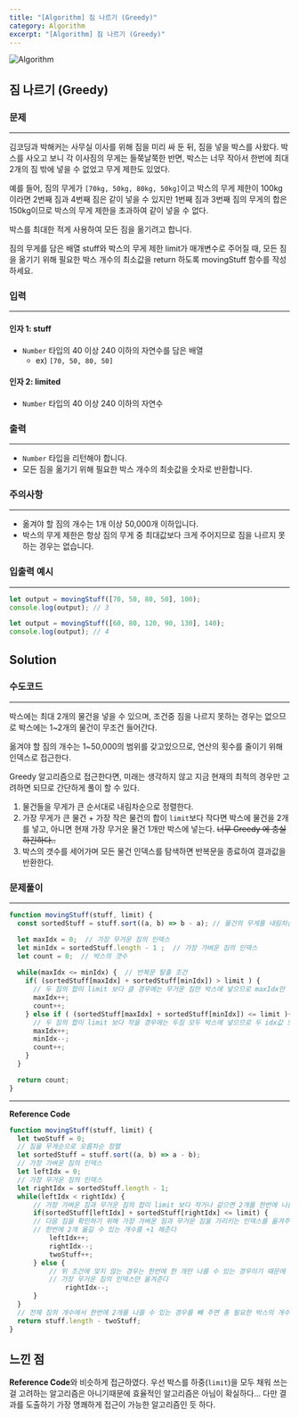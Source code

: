 ```yaml
---
title: "[Algorithm] 짐 나르기 (Greedy)"
category: Algorithm
excerpt: "[Algorithm] 짐 나르기 (Greedy)"
---
```


![Algorithm](https://user-images.githubusercontent.com/83164003/131701318-f0ff36c4-1fcc-4f21-b978-18a9d8ec3386.jpg)
## 짐 나르기 (Greedy)
### 문제
---
김코딩과 박해커는 사무실 이사를 위해 짐을 미리 싸 둔 뒤, 짐을 넣을 박스를 사왔다. 박스를 사오고 보니 각 이사짐의 무게는 들쭉날쭉한 반면, 박스는 너무 작아서 한번에 최대 2개의 짐 밖에 넣을 수 없었고 무게 제한도 있었다.

예를 들어, 짐의 무게가 `[70kg, 50kg, 80kg, 50kg]`이고 박스의 무게 제한이 100kg이라면 2번째 짐과 4번째 짐은 같이 넣을 수 있지만 1번째 짐과 3번째 짐의 무게의 합은 150kg이므로 박스의 무게 제한을 초과하여 같이 넣을 수 없다.

박스를 최대한 적게 사용하여 모든 짐을 옮기려고 합니다.

짐의 무게를 담은 배열 stuff와 박스의 무게 제한 limit가 매개변수로 주어질 때, 모든 짐을 옮기기 위해 필요한 박스 개수의 최소값을 return 하도록 movingStuff 함수를 작성하세요.

### 입력
---
#### 인자 1: stuff
- `Number` 타입의 40 이상 240 이하의 자연수를 담은 배열
  - ex) `[70, 50, 80, 50]`

#### 인자 2: limited
- `Number` 타입의 40 이상 240 이하의 자연수



### 출력
---
- `Number` 타입을 리턴해야 합니다.
- 모든 짐을 옮기기 위해 필요한 박스 개수의 최솟값을 숫자로 반환합니다.


### 주의사항
---
- 옮겨야 할 짐의 개수는 1개 이상 50,000개 이하입니다.
- 박스의 무게 제한은 항상 짐의 무게 중 최대값보다 크게 주어지므로 짐을 나르지 못하는 경우는 없습니다.


### 입출력 예시
---
```javascript
let output = movingStuff([70, 50, 80, 50], 100);
console.log(output); // 3

let output = movingStuff([60, 80, 120, 90, 130], 140);
console.log(output); // 4
```

## Solution
### 수도코드
---

박스에는 최대 2개의 물건을 넣을 수 있으며, 조건중 짐을 나르지 못하는 경우는 없으므로 박스에는 1~2개의 물건이 무조건 들어간다. 

옮겨야 할 짐의 개수는 1~50,000의 범위를 갖고있으므로, 연산의 횟수를 줄이기 위해 인덱스로 접근한다.

Greedy 알고리즘으로 접근한다면, 미래는 생각하지 않고 지금 현재의 최적의 경우만 고려하면 되므로 간단하게 풀이 할 수 있다.

1. 물건들을 무게가 큰 순서대로 내림차순으로 정렬한다.
2. 가장 무게가 큰 물건 + 가장 작은 물건의 합이 `limit`보다 작다면 박스에 물건을 2개를 넣고, 아니면 현재 가장 무거운 물건 1개만 박스에 넣는다. ~~너무 Greedy 에 충실하긴하다..~~
3. 박스의 갯수를 세어가며 모든 물건 인덱스를 탐색하면 반복문을 종료하여 결과값을 반환한다.

### 문제풀이 
---

```javascript
function movingStuff(stuff, limit) {
  const sortedStuff = stuff.sort((a, b) => b - a); // 물건의 무게를 내림차순으로 정렬

  let maxIdx = 0;  // 가장 무거운 짐의 인덱스
  let minIdx = sortedStuff.length - 1 ;  // 가장 가벼운 짐의 인덱스
  let count = 0;  // 박스의 갯수
  
  while(maxIdx <= minIdx) {  // 반복문 탈출 조건
    if( (sortedStuff[maxIdx] + sortedStuff[minIdx]) > limit ) {  
      // 두 짐의 합이 limit 보다 클 경우에는 무거운 짐만 박스에 넣으므로 maxIdx만 증가한다
      maxIdx++;
      count++;
    } else if ( (sortedStuff[maxIdx] + sortedStuff[minIdx]) <= limit ){
      // 두 짐의 합이 limit 보다 작을 경우에는 두짐 모두 박스에 넣으므로 두 idx값 모두 조정한다
      maxIdx++;
      minIdx--;
      count++;
    }
  }

  return count;
}
```
--- 

**Reference Code**
```javascript
function movingStuff(stuff, limit) {
  let twoStuff = 0;
  // 짐을 무게순으로 오름차순 정렬
  let sortedStuff = stuff.sort((a, b) => a - b);
  // 가장 가벼운 짐의 인덱스
  let leftIdx = 0;
  // 가장 무거운 짐의 인덱스
  let rightIdx = sortedStuff.length - 1;
  while(leftIdx < rightIdx) {
      // 가장 가벼운 짐과 무거운 짐의 합이 limit 보다 작거나 같으면 2개를 한번에 나를 수 있다
      if(sortedStuff[leftIdx] + sortedStuff[rightIdx] <= limit) {
      // 다음 짐을 확인하기 위해 가장 가벼운 짐과 무거운 짐을 가리키는 인덱스를 옮겨주고
      // 한번에 2개 옮길 수 있는 개수를 +1 해준다   
          leftIdx++;
          rightIdx--;
          twoStuff++;
      } else {
          // 위 조건에 맞지 않는 경우는 한번에 한 개만 나를 수 있는 경우이기 때문에
          // 가장 무거운 짐의 인덱스만 옮겨준다
              rightIdx--;
      }
  }
  // 전체 짐의 개수에서 한번에 2개를 나를 수 있는 경우를 빼 주면 총 필요한 박스의 개수를 구할 수 있다
  return stuff.length - twoStuff;
}
```

## 느낀 점

**Reference Code**와 비슷하게 접근하였다. 우선 박스를 하중(`limit`)을 모두 채워 쓰는걸 고려하는 알고리즘은 아니기때문에 효율적인 알고리즘은 아님이 확실하다...  다만 결과를 도출하기 가장 명쾌하게 접근이 가능한 알고리즘인 듯 하다.
